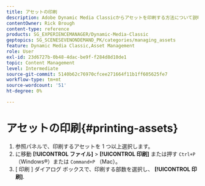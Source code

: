 ```yaml
---
title: アセットの印刷
description: Adobe Dynamic Media Classicからアセットを印刷する方法について説明します。
contentOwner: Rick Brough
content-type: reference
products: SG_EXPERIENCEMANAGER/Dynamic-Media-Classic
geptopics: SG_SCENESEVENONDEMAND_PK/categories/managing_assets
feature: Dynamic Media Classic,Asset Management
role: User
exl-id: 23d6727b-0b48-4dac-be9f-f284d8d10de1
topic: Content Management
level: Intermediate
source-git-commit: 5140b62c76970cfcee271664f11b1ff605625fe7
workflow-type: tm+mt
source-wordcount: '51'
ht-degree: 0%

---
```


# アセットの印刷{#printing-assets}

1. 参照パネルで、印刷するアセットを 1 つ以上選択します。
1. に移動 **[!UICONTROL ファイル]** > **[!UICONTROL 印刷]** または押す `Ctrl+P` （Windows®）または `Command+P` （Mac）。
1. [ 印刷 ] ダイアログ ボックスで、印刷する部数を選択し、 **[!UICONTROL 印刷]**.
